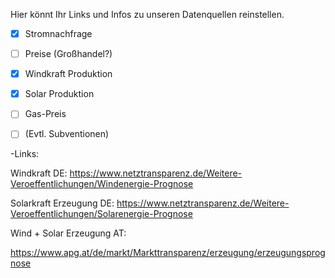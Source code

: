 Hier könnt Ihr Links und Infos zu unseren Datenquellen reinstellen.

- [x] Stromnachfrage

- [ ] Preise (Großhandel?)

- [x] Windkraft Produktion

- [x] Solar Produktion

- [ ] Gas-Preis

- [ ] (Evtl. Subventionen)


-Links:

Windkraft DE:
https://www.netztransparenz.de/Weitere-Veroeffentlichungen/Windenergie-Prognose


Solarkraft Erzeugung DE:
https://www.netztransparenz.de/Weitere-Veroeffentlichungen/Solarenergie-Prognose

Wind + Solar Erzeugung AT:

https://www.apg.at/de/markt/Markttransparenz/erzeugung/erzeugungsprognose



